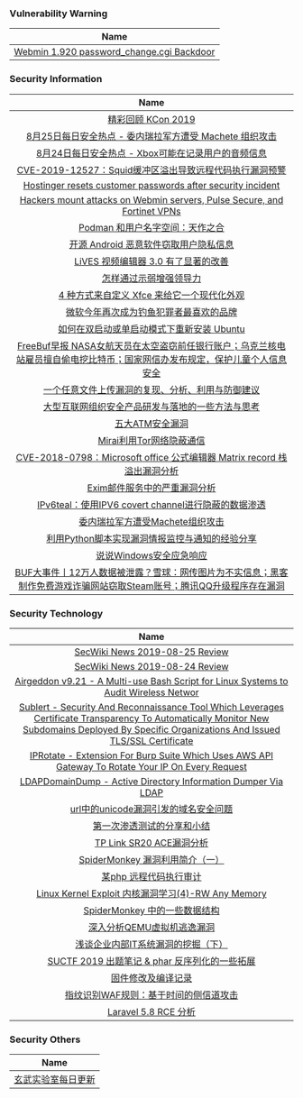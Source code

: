 ###  						       							Vulnerability Warning

|                             Name                             |
| :----------------------------------------------------------: |
|[Webmin 1.920 password_change.cgi Backdoor](https://cxsecurity.com/issue/WLB-2019080129)|

### 						        							Security Information
|                             Name                                    |
| :----------------------------------------------------------: |
|[精彩回顾  KCon 2019](https://www.anquanke.com/post/id/182177)|
|[8月25日每日安全热点 - 委内瑞拉军方遭受 Machete 组织攻击](https://www.anquanke.com/post/id/184975)|
|[8月24日每日安全热点 - Xbox可能在记录用户的音频信息](https://www.anquanke.com/post/id/184916)|
|[CVE-2019-12527：Squid缓冲区溢出导致远程代码执行漏洞预警](https://www.anquanke.com/post/id/184917)|
|[Hostinger resets customer passwords after security incident](https://www.zdnet.com/article/hostinger-resets-customer-passwords-after-security-incident/#ftag=RSSbaffb68)|
|[Hackers mount attacks on Webmin servers, Pulse Secure, and Fortinet VPNs](https://www.zdnet.com/article/hackers-mount-attacks-on-webmin-servers-pulse-secure-and-fortinet-vpns/#ftag=RSSbaffb68)|
|[Podman 和用户名字空间：天作之合](https://linux.cn/article-11268-1.html?utm_source=rss&utm_medium=rss)|
|[开源 Android 恶意软件窃取用户隐私信息](https://linux.cn/article-11267-1.html?utm_source=rss&utm_medium=rss)|
|[LiVES 视频编辑器 3.0 有了显著的改善](https://linux.cn/article-11266-1.html?utm_source=rss&utm_medium=rss)|
|[怎样通过示弱增强领导力](https://linux.cn/article-11265-1.html?utm_source=rss&utm_medium=rss)|
|[4 种方式来自定义 Xfce 来给它一个现代化外观](https://linux.cn/article-11264-1.html?utm_source=rss&utm_medium=rss)|
|[微软今年再次成为钓鱼犯罪者最喜欢的品牌](https://linux.cn/article-11263-1.html?utm_source=rss&utm_medium=rss)|
|[如何在双启动或单启动模式下重新安装 Ubuntu](https://linux.cn/article-11262-1.html?utm_source=rss&utm_medium=rss)|
|[FreeBuf早报  NASA女航天员在太空盗窃前任银行账户；乌克兰核电站雇员擅自偷电挖比特币；国家网信办发布规定，保护儿童个人信息安全](https://www.freebuf.com/news/212385.html)|
|[一个任意文件上传漏洞的复现、分析、利用与防御建议](https://www.freebuf.com/vuls/210928.html)|
|[大型互联网组织安全产品研发与落地的一些方法与思考](https://www.freebuf.com/articles/neopoints/211400.html)|
|[五大ATM安全漏洞](https://www.freebuf.com/vuls/211155.html)|
|[Mirai利用Tor网络隐蔽通信](https://www.freebuf.com/articles/network/210838.html)|
|[CVE-2018-0798：Microsoft office 公式编辑器 Matrix record 栈溢出漏洞分析](https://www.freebuf.com/vuls/210945.html)|
|[Exim邮件服务中的严重漏洞分析](https://www.freebuf.com/vuls/209680.html)|
|[IPv6teal：使用IPV6 covert channel进行隐蔽的数据渗透](https://www.freebuf.com/sectool/210842.html)|
|[委内瑞拉军方遭受Machete组织攻击](https://www.freebuf.com/articles/network/210650.html)|
|[利用Python脚本实现漏洞情报监控与通知的经验分享](https://www.freebuf.com/articles/es/209417.html)|
|[说说Windows安全应急响应](https://www.freebuf.com/articles/es/210315.html)|
|[BUF大事件丨12万人数据被泄露？雪球：网传图片为不实信息；黑客制作免费游戏诈骗网站窃取Steam账号；腾讯QQ升级程序存在漏洞](https://www.freebuf.com/news/212320.html)|

### 						        							Security  Technology
|                             Name                                    |
| :----------------------------------------------------------: |
|[SecWiki News 2019-08-25 Review](http://www.sec-wiki.com/?2019-08-25)|
|[SecWiki News 2019-08-24 Review](http://www.sec-wiki.com/?2019-08-24)|
|[Airgeddon v9.21 - A Multi-use Bash Script for Linux Systems to Audit Wireless Networ](http://www.kitploit.com/2019/08/airgeddon-v921-multi-use-bash-script.html)|
|[Sublert - Security And Reconnaissance Tool Which Leverages Certificate Transparency To Automatically Monitor New Subdomains Deployed By Specific Organizations And Issued TLS/SSL Certificate](http://www.kitploit.com/2019/08/sublert-security-and-reconnaissance.html)|
|[IPRotate - Extension For Burp Suite Which Uses AWS API Gateway To Rotate Your IP On Every Request](http://www.kitploit.com/2019/08/iprotate-extension-for-burp-suite-which.html)|
|[LDAPDomainDump - Active Directory Information Dumper Via LDAP](http://www.kitploit.com/2019/08/ldapdomaindump-active-directory.html)|
|[url中的unicode漏洞引发的域名安全问题](http://xz.aliyun.com/t/6070)|
|[第一次渗透测试的分享和小结](http://xz.aliyun.com/t/6078)|
|[TP Link SR20 ACE漏洞分析](http://xz.aliyun.com/t/6073)|
|[SpiderMonkey 漏洞利用简介（一）](http://xz.aliyun.com/t/6066)|
|[某php 远程代码执行审计](http://xz.aliyun.com/t/6068)|
|[Linux Kernel Exploit 内核漏洞学习(4)-RW Any Memory](http://xz.aliyun.com/t/6067)|
|[SpiderMonkey 中的一些数据结构](http://xz.aliyun.com/t/6063)|
|[深入分析QEMU虚拟机逃逸漏洞](http://xz.aliyun.com/t/6085)|
|[浅谈企业内部IT系统漏洞的挖掘（下）](http://xz.aliyun.com/t/6060)|
|[SUCTF 2019 出题笔记 & phar 反序列化的一些拓展](http://xz.aliyun.com/t/6057)|
|[固件修改及编译记录](http://xz.aliyun.com/t/6053)|
|[指纹识别WAF规则：基于时间的侧信道攻击](http://xz.aliyun.com/t/6058)|
|[Laravel 5.8 RCE 分析](http://xz.aliyun.com/t/6059)|

### 						        							Security  Others
|                             Name                                    |
| :----------------------------------------------------------: |
|[玄武实验室每日更新](https://weibo.com/p/1006065582522936/wenzhang?from=page_100606_profile&wvr=6&mod=wenzhangmore)|

